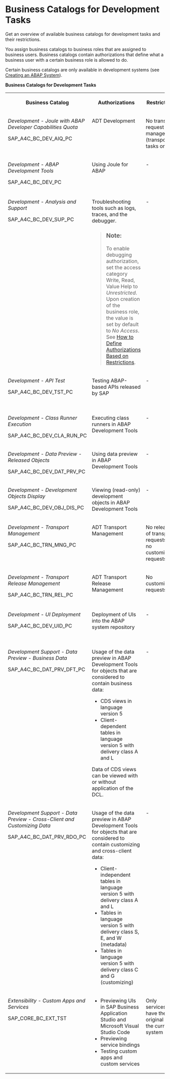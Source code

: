 <!-- loioa9f42789fd5743edbf1de20d6c571cb2 -->

# Business Catalogs for Development Tasks

Get an overview of available business catalogs for development tasks and their restrictions.



You assign business catalogs to business roles that are assigned to business users. Business catalogs contain authorizations that define what a business user with a certain business role is allowed to do.

Certain business catalogs are only available in development systems \(see [Creating an ABAP System](../20-getting-started/creating-an-abap-system-50b32f1.md)\).

**Business Catalogs for Development Tasks**


<table>
<tr>
<th valign="top">

Business Catalog

</th>
<th valign="top">

Authorizations

</th>
<th valign="top">

Restrictions

</th>
<th valign="top">

Availability

</th>
</tr>
<tr>
<td valign="top">

*Development - Joule with ABAP Developer Capabilities Quota*

SAP\_A4C\_BC\_DEV\_AIQ\_PC

</td>
<td valign="top">

ADT Development

</td>
<td valign="top">

No transport request management \(transport tasks only\)

</td>
<td valign="top">

In development systems only

</td>
</tr>
<tr>
<td valign="top">

*Development - ABAP Development Tools*

SAP\_A4C\_BC\_DEV\_PC

</td>
<td valign="top">

Using Joule for ABAP

</td>
<td valign="top">

\-

</td>
<td valign="top">

In development systems only

</td>
</tr>
<tr>
<td valign="top">

*Development - Analysis and Support*

SAP\_A4C\_BC\_DEV\_SUP\_PC

</td>
<td valign="top">

Troubleshooting tools such as logs, traces, and the debugger.

> ### Note:  
> To enable debugging authorization, set the access category Write, Read, Value Help to *Unrestricted*. Upon creation of the business role, the value is set by default to *No Access*. See [How to Define Authorizations Based on Restrictions](how-to-define-authorizations-based-on-restrictions-c926d69.md).



</td>
<td valign="top">

\-

</td>
<td valign="top">

In all systems

</td>
</tr>
<tr>
<td valign="top">

*Development - API Test*

SAP\_A4C\_BC\_DEV\_TST\_PC

</td>
<td valign="top">

Testing ABAP-based APIs released by SAP

</td>
<td valign="top">

\-

</td>
<td valign="top">

In development systems only

</td>
</tr>
<tr>
<td valign="top">

*Development - Class Runner Execution*

SAP\_A4C\_BC\_DEV\_CLA\_RUN\_PC

</td>
<td valign="top">

Executing class runners in ABAP Development Tools

</td>
<td valign="top">

\-

</td>
<td valign="top">

In all systems

</td>
</tr>
<tr>
<td valign="top">

*Development - Data Preview - Released Objects*

SAP\_A4C\_BC\_DEV\_DAT\_PRV\_PC

</td>
<td valign="top">

Using data preview in ABAP Development Tools

</td>
<td valign="top">

\-

</td>
<td valign="top">

In all systems

</td>
</tr>
<tr>
<td valign="top">

*Development - Development Objects Display*

SAP\_A4C\_BC\_DEV\_OBJ\_DIS\_PC

</td>
<td valign="top">

Viewing \(read-only\) development objects in ABAP Development Tools

</td>
<td valign="top">

\-

</td>
<td valign="top">

In all systems

</td>
</tr>
<tr>
<td valign="top">

*Development - Transport Management*

SAP\_A4C\_BC\_TRN\_MNG\_PC

</td>
<td valign="top">

ADT Transport Management

</td>
<td valign="top">

No release of transport requests and no customizing requests

</td>
<td valign="top">

In development systems only

</td>
</tr>
<tr>
<td valign="top">

*Development - Transport Release Management*

SAP\_A4C\_BC\_TRN\_REL\_PC

</td>
<td valign="top">

ADT Transport Release Management

</td>
<td valign="top">

No customizing requests

</td>
<td valign="top">

In development systems only

</td>
</tr>
<tr>
<td valign="top">

*Development - UI Deployment*

SAP\_A4C\_BC\_DEV\_UID\_PC

</td>
<td valign="top">

Deployment of UIs into the ABAP system repository

</td>
<td valign="top">

\-

</td>
<td valign="top">

In development systems only

</td>
</tr>
<tr>
<td valign="top">

*Development Support - Data Preview - Business Data*

SAP\_A4C\_BC\_DAT\_PRV\_DFT\_PC

</td>
<td valign="top">

Usage of the data preview in ABAP Development Tools for objects that are considered to contain business data:

-   CDS views in language version 5
-   Client-dependent tables in language version 5 with delivery class A and L

Data of CDS views can be viewed with or without application of the DCL.

</td>
<td valign="top">

\-

</td>
<td valign="top">

In all systems

</td>
</tr>
<tr>
<td valign="top">

*Development Support - Data Preview - Cross-Client and Customizing Data*

SAP\_A4C\_BC\_DAT\_PRV\_RDO\_PC

</td>
<td valign="top">

Usage of the data preview in ABAP Development Tools for objects that are considered to contain customizing and cross-client data:

-   Client-independent tables in language version 5 with delivery class A and L
-   Tables in language version 5 with delivery class S, E, and W \(metadata\)
-   Tables in language version 5 with delivery class C and G \(customizing\)



</td>
<td valign="top">

\-

</td>
<td valign="top">

In all systems

</td>
</tr>
<tr>
<td valign="top">

*Extensibility - Custom Apps and Services*

SAP\_CORE\_BC\_EXT\_TST

</td>
<td valign="top">

-   Previewing UIs in SAP Business Application Studio and Microsoft Visual Studio Code
-   Previewing service bindings
-   Testing custom apps and custom services



</td>
<td valign="top">

Only services that have their original in the current system

</td>
<td valign="top">

In development systems only

</td>
</tr>
</table>

